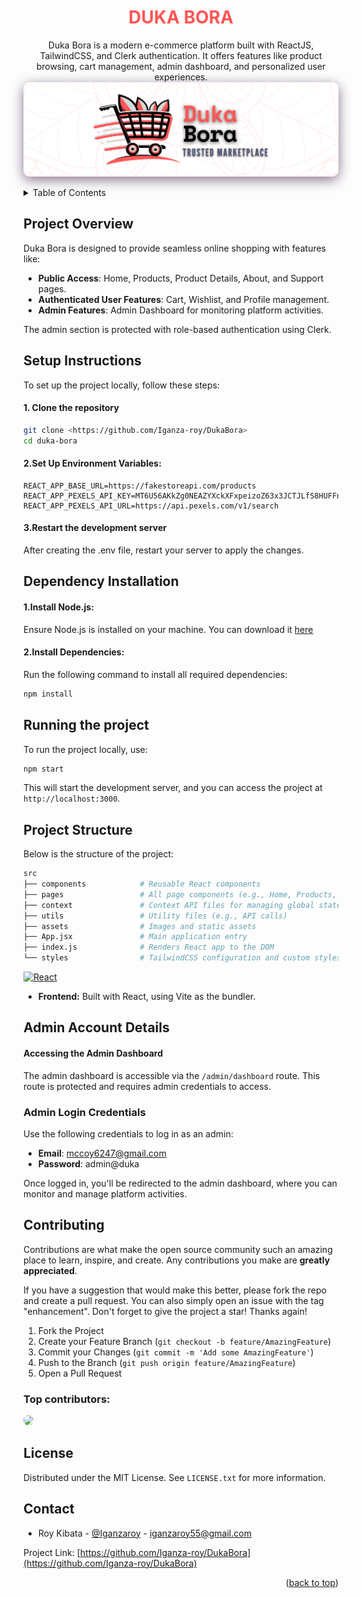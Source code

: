 <div align='center'>
  <h1 style="color: #ff5757;">DUKA BORA</h1>
  <p>Duka Bora is a modern e-commerce platform built with ReactJS, TailwindCSS, and Clerk authentication. It offers features like product browsing, cart management, admin dashboard, and personalized user experiences.</>
  <img src="https://github.com/Iganza-roy/DukaBora/blob/main/src/assets/cover_image.png"style="border-radius: 10px; box-shadow: 0 5px 20px rgba(43, 0, 56, 0.559);"/>
</div>

<a id="readme-top"></a>

<!-- TABLE OF CONTENTS -->
<details>
  <summary>Table of Contents</summary>
  <ol>
    <li><a href="#project-overview">Project Overview</a></li>
    <li><a href="#setup">Setup Instructions</a></li>
    <li><a href="#dependancies">Dependancy Installation</a></li>
    <li><a href="#running-the-project">Running the Project</a></li>
    <li><a href="#project-structure">Project Structure</a></li>
    <li><a href="#admin-details">Admin Account Details</a></li>
    <li><a href="#contributing">Contrubuting</a></li>
    <li><a href="#liscence">Liscence</a></li>
    <li><a href="#contact">Contact</a></li>

  </ol>
</details>

<!--PROJECT OVERVIEW-->

## Project Overview

Duka Bora is designed to provide seamless online shopping with features like:

- **Public Access**: Home, Products, Product Details, About, and Support pages.
- **Authenticated User Features**: Cart, Wishlist, and Profile management.
- **Admin Features**: Admin Dashboard for monitoring platform activities.

The admin section is protected with role-based authentication using Clerk.

<!--SETUP-->

## Setup Instructions

To set up the project locally, follow these steps:

#### 1. Clone the repository

```bash
git clone <https://github.com/Iganza-roy/DukaBora>
cd duka-bora
```

#### 2.Set Up Environment Variables:

```plaintext
REACT_APP_BASE_URL=https://fakestoreapi.com/products
REACT_APP_PEXELS_API_KEY=MT6U56AKkZg0NEAZYXckXFxpeizoZ63x3JCTJLfS8HUFFnCBGqmPJiew
REACT_APP_PEXELS_API_URL=https://api.pexels.com/v1/search
```

#### 3.Restart the development server

After creating the .env file, restart your server to apply the changes.

<!--DEPENDANCIES-->

## Dependency Installation

#### 1.Install Node.js:

Ensure Node.js is installed on your machine. You can download it [here](https://nodejs.org/)

#### 2.Install Dependencies:

Run the following command to install all required dependencies:

```bash
npm install
```

<!--RUNNING THE PROJECT-->

## Running the project

To run the project locally, use:

```bash
npm start
```

This will start the development server, and you can access the project at `http://localhost:3000`.

<!--PROJECT STRUCTURE-->

## Project Structure

Below is the structure of the project:

```graphql
src
├── components            # Reusable React components
├── pages                 # All page components (e.g., Home, Products, etc.)
├── context               # Context API files for managing global state
├── utils                 # Utility files (e.g., API calls)
├── assets                # Images and static assets
├── App.jsx               # Main application entry
├── index.js              # Renders React app to the DOM
└── styles                # TailwindCSS configuration and custom styles
```

[![React][React.js]][React-url]

- **Frontend:** Built with React, using Vite as the bundler.

<!--ADMIN DETAILS-->

## Admin Account Details

#### Accessing the Admin Dashboard

The admin dashboard is accessible via the `/admin/dashboard` route. This route is protected and requires admin credentials to access.

### Admin Login Credentials

Use the following credentials to log in as an admin:

- **Email**: mccoy6247@gmail.com
- **Password**: admin@duka

Once logged in, you'll be redirected to the admin dashboard, where you can monitor and manage platform activities.

<!-- CONTRIBUTING -->

## Contributing

Contributions are what make the open source community such an amazing place to learn, inspire, and create. Any contributions you make are **greatly appreciated**.

If you have a suggestion that would make this better, please fork the repo and create a pull request. You can also simply open an issue with the tag "enhancement".
Don't forget to give the project a star! Thanks again!

1. Fork the Project
2. Create your Feature Branch (`git checkout -b feature/AmazingFeature`)
3. Commit your Changes (`git commit -m 'Add some AmazingFeature'`)
4. Push to the Branch (`git push origin feature/AmazingFeature`)
5. Open a Pull Request

### Top contributors:

<img src='https://avatars.githubusercontent.com/u/132392673?v=4' style='width: 40px; border-radius: 100%; '/>

<!-- LICENSE -->

## License

Distributed under the MIT License. See `LICENSE.txt` for more information.

<!-- CONTACT -->

## Contact

- Roy Kibata - [@Iganzaroy](https://twitter.com/IganzaRoy) - iganzaroy55@gmail.com

Project Link: [https://github.com/Iganza-roy/DukaBora](https://github.com/Iganza-roy/DukaBora)

<p align="right">(<a href="#readme-top">back to top</a>)</p>

[React.js]: https://img.shields.io/badge/React-20232A?style=for-the-badge&logo=react&logoColor=61DAFB
[React-url]: https://reactjs.org/
